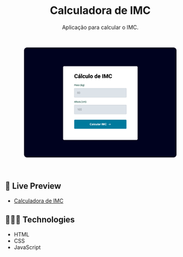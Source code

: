 <h1 align="center"> Calculadora de IMC </h1>

<p align="center">
Aplicação para calcular o IMC. <br/>
</p>

<br/>

<p align="center">
  <img alt="Landing page photo." src="./.github/calc-img.png" width="80%" />
</p>

<br/>

## 📝 Live Preview 

- [Calculadora de IMC](https://diegommagno.com/github/rocketseat/explorer/stage-05/calcular-imc/)

## 🧑🏻‍💻 Technologies

- HTML
- CSS
- JavaScript